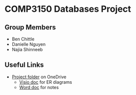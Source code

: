 # COMP3150 Databases Project

## Group Members
* Ben Chittle
* Danielle Nguyen
* Najia Shinneeb

## Useful Links
* [Project folder](https://uwin365-my.sharepoint.com/:f:/r/personal/shinnee_uwindsor_ca/Documents/COMP3150/COMP3150%20Project?csf=1&web=1&e=RHiZIe) on OneDrive
  * [Visio doc](https://uwin365-my.sharepoint.com/:u:/r/personal/shinnee_uwindsor_ca/Documents/COMP3150/COMP3150%20Project/Project%20Milestone%201.vsdx?d=w07475e44cc8848ac97568ae10fe0790a&csf=1&web=1&e=bcr5mu) for ER diagrams
  * [Word doc](https://uwin365-my.sharepoint.com/:w:/r/personal/shinnee_uwindsor_ca/Documents/COMP3150/COMP3150%20Project/Project%20notes.docx?d=wa9eb69d8527442c08fc8d53d8fc135e4&csf=1&web=1&e=Novhb0) for notes
